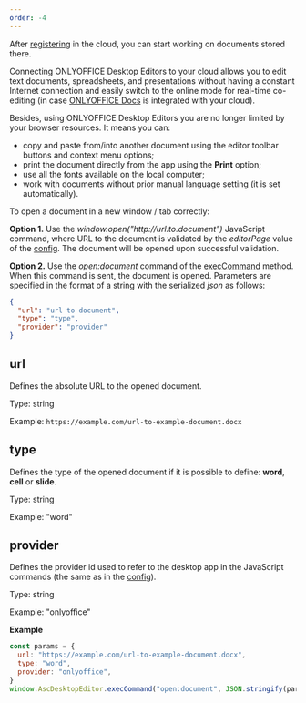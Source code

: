 ```yaml
---
order: -4
---
```


After [registering](../Login%20and%20logout/index.md) in the cloud, you can start working on documents stored there.

Connecting ONLYOFFICE Desktop Editors to your cloud allows you to edit text documents, spreadsheets, and presentations without having a constant Internet connection and easily switch to the online mode for real-time co-editing (in case [ONLYOFFICE Docs](../../../../Docs%20API/Get%20Started/Basic%20concepts/index.md) is integrated with your cloud).

Besides, using ONLYOFFICE Desktop Editors you are no longer limited by your browser resources. It means you can:

- copy and paste from/into another document using the editor toolbar buttons and context menu options;
- print the document directly from the app using the **Print** option;
- use all the fonts available on the local computer;
- work with documents without prior manual language setting (it is set automatically).

To open a document in a new window / tab correctly:

**Option 1.** Use the *window\.open("http\://url.to.document")* JavaScript command, where URL to the document is validated by the *editorPage* value of the [config](../index.md). The document will be opened upon successful validation.

**Option 2.** Use the *open:document* command of the [execCommand](../execCommand/index.md) method. When this command is sent, the document is opened. Parameters are specified in the format of a string with the serialized *json* as follows:

``` json
{
  "url": "url to document",
  "type": "type",
  "provider": "provider"
} 
```

## url

Defines the absolute URL to the opened document.

Type: string

Example: `https://example.com/url-to-example-document.docx`

## type

Defines the type of the opened document if it is possible to define: **word**, **cell** or **slide**.

Type: string

Example: "word"

## provider

Defines the provider id used to refer to the desktop app in the JavaScript commands (the same as in the [config](../index.md)).

Type: string

Example: "onlyoffice"

**Example**

``` js
const params = {
  url: "https://example.com/url-to-example-document.docx",
  type: "word",
  provider: "onlyoffice",
}
window.AscDesktopEditor.execCommand("open:document", JSON.stringify(params))
```
